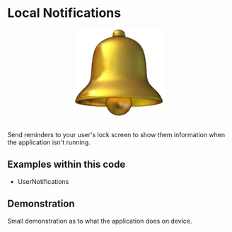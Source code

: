 # Local Notifications
<p align="center">
  <img src="demo/app-icon.png " alt="Local Notifications application icon"
	  title="Instafilter application icon" align="center" width="200" height="200" />
</p>
</br>
Send reminders to your user's lock screen to show them information when the application isn't running.

## Examples within this code
- UserNotifications

## Demonstration
Small demonstration as to what the application does on device.
</br>
<!-- <p align="center">
<img src="demo/local-notifications.gif" alt="Local Notifications demonstration"
	title="Local Notifications demonstration" width="250" height="500" />
</p> -->

